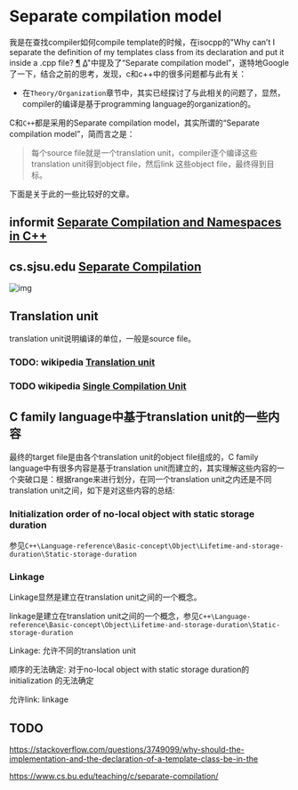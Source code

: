 # Separate compilation model



我是在查找compiler如何compile template的时候，在isocpp的"Why can’t I separate the definition of my templates class from its declaration and put it inside a .cpp file? [¶](https://isocpp.org/wiki/faq/templates#templates-defn-vs-decl) [Δ](https://isocpp.org/wiki/faq/templates#)"中提及了“Separate compilation model”，遂特地Google了一下，结合之前的思考，发现，c和c++中的很多问题都与此有关：

- 在`Theory/Organization`章节中，其实已经探讨了与此相关的问题了，显然，compiler的编译是基于programming language的organization的。



C和`C++`都是采用的Separate compilation model，其实所谓的“Separate compilation model”，简而言之是：

> 每个source file就是一个translation unit，compiler逐个编译这些translation unit得到object file，然后link 这些object file，最终得到目标。



下面是关于此的一些比较好的文章。

## informit [Separate Compilation and Namespaces in C++](https://www.informit.com/articles/article.aspx?p=26039)



## cs.sjsu.edu [Separate Compilation](http://www.cs.sjsu.edu/~pearce/modules/lectures/cpp/advanced/SeparateCompilation.htm)

![img](http://www.cs.sjsu.edu/~pearce/modules/lectures/cpp/advanced/SeparateCompilation_files/image004.gif)



## Translation unit

translation unit说明编译的单位，一般是source file。

### TODO: wikipedia [Translation unit](https://en.wikipedia.org/wiki/Translation_unit_(programming))



### TODO wikipedia [Single Compilation Unit](https://en.wikipedia.org/wiki/Single_Compilation_Unit)





## C family language中基于translation unit的一些内容

最终的target file是由各个translation unit的object file组成的，C family language中有很多内容是基于translation unit而建立的，其实理解这些内容的一个突破口是：根据range来进行划分，在同一个translation unit之内还是不同translation unit之间，如下是对这些内容的总结: 

### Initialization order of no-local object with static storage duration

参见`C++\Language-reference\Basic-concept\Object\Lifetime-and-storage-duration\Static-storage-duration`

### Linkage

Linkage显然是建立在translation unit之间的一个概念。

linkage是建立在translation unit之间的一个概念，参见`C++\Language-reference\Basic-concept\Object\Lifetime-and-storage-duration\Static-storage-duration`

Linkage: 允许不同的translation unit

顺序的无法确定: 对于no-local object with static storage duration的initialization 的无法确定

允许link: linkage



## TODO 

https://stackoverflow.com/questions/3749099/why-should-the-implementation-and-the-declaration-of-a-template-class-be-in-the

https://www.cs.bu.edu/teaching/c/separate-compilation/




